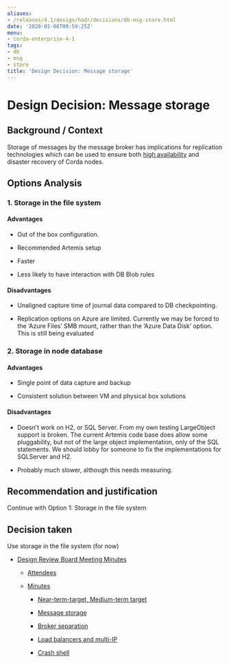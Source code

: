 ```yaml
---
aliases:
- /releases/4.1/design/hadr/decisions/db-msg-store.html
date: '2020-01-08T09:59:25Z'
menu:
- corda-enterprise-4-1
tags:
- db
- msg
- store
title: 'Design Decision: Message storage'
---
```



# Design Decision: Message storage


## Background / Context

Storage of messages by the message broker has implications for replication technologies which can be used to ensure both
                [high availability](../design.md) and disaster recovery of Corda nodes.


## Options Analysis


### 1. Storage in the file system


#### Advantages


* Out of the box configuration.


* Recommended Artemis setup


* Faster


* Less likely to have interaction with DB Blob rules



#### Disadvantages


* Unaligned capture time of journal data compared to DB checkpointing.


* Replication options on Azure are limited. Currently we may be forced to the ‘Azure Files’ SMB mount, rather than the ‘Azure Data Disk’ option. This is still being evaluated



### 2. Storage in node database


#### Advantages


* Single point of data capture and backup


* Consistent solution between VM and physical box solutions



#### Disadvantages


* Doesn’t work on H2, or SQL Server. From my own testing LargeObject support is broken. The current Artemis code base does allow some pluggability, but not of the large object implementation, only of the SQL statements. We should lobby for someone to fix the implementations for SQLServer and H2.


* Probably much slower, although this needs measuring.



## Recommendation and justification

Continue with Option 1: Storage in the file system


## Decision taken

Use storage in the file system (for now)


* [Design Review Board Meeting Minutes](drb-meeting-20171116.md)
    * [Attendees](drb-meeting-20171116.md#attendees)

    * [Minutes](drb-meeting-20171116.md#minutes)
        * [Near-term-target, Medium-term target](drb-meeting-20171116.md#near-term-target-medium-term-target)

        * [Message storage](drb-meeting-20171116.md#id1)

        * [Broker separation](drb-meeting-20171116.md#id2)

        * [Load balancers and multi-IP](drb-meeting-20171116.md#id3)

        * [Crash shell](drb-meeting-20171116.md#id4)





